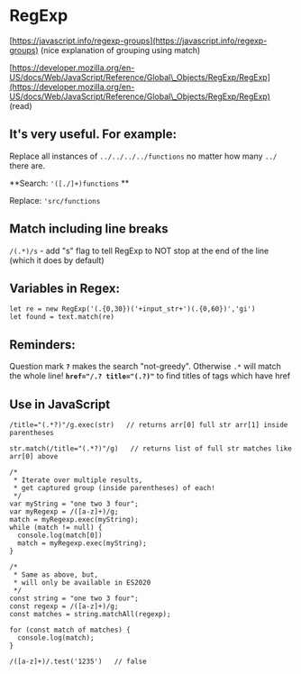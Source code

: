 # RegExp

[https://javascript.info/regexp-groups](https://javascript.info/regexp-groups) (nice explanation of grouping using match)

[https://developer.mozilla.org/en-US/docs/Web/JavaScript/Reference/Global\_Objects/RegExp/RegExp](https://developer.mozilla.org/en-US/docs/Web/JavaScript/Reference/Global\_Objects/RegExp/RegExp) (read)

## It's very useful. For example:

Replace all instances of `../../../../functions` no matter how many `../` there are.

**Search: `'([./]+)functions` **

Replace: `'src/functions`

## Match including line breaks

`/(.*)/s` - add "s" flag to tell RegExp to NOT stop at the end of the line (which it does by default)&#x20;

## Variables in Regex:

```
let re = new RegExp('(.{0,30})('+input_str+')(.{0,60})','gi')
let found = text.match(re)
```

## Reminders:

Question mark **`?`** makes the search "not-greedy". Otherwise `.*` will match the whole line! **`href="/.? title="(.?)"`**  to find titles of tags which have href

## Use in JavaScript

```
/title="(.*?)"/g.exec(str)   // returns arr[0] full str arr[1] inside parentheses
```

```
str.match(/title="(.*?)"/g)   // returns list of full str matches like arr[0] above
```

```
/*
 * Iterate over multiple results,
 * get captured group (inside parentheses) of each!
 */
var myString = "one two 3 four";
var myRegexp = /([a-z]+)/g;
match = myRegexp.exec(myString);
while (match != null) {
  console.log(match[0])
  match = myRegexp.exec(myString);
}
```

```
/*
 * Same as above, but,
 * will only be available in ES2020
 */
const string = "one two 3 four";
const regexp = /([a-z]+)/g;
const matches = string.matchAll(regexp);

for (const match of matches) {
  console.log(match);
}
```

```
/([a-z]+)/.test('1235')   // false
```
